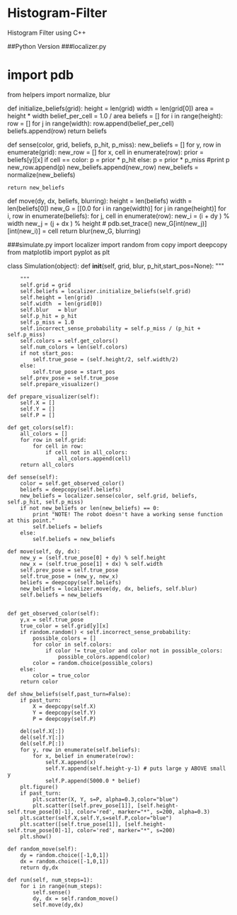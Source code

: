 # Histogram-Filter
Histogram Filter using C++

##Python Version 
###localizer.py
# import pdb
from helpers import normalize, blur

def initialize_beliefs(grid):
    height = len(grid)
    width = len(grid[0])
    area = height * width
    belief_per_cell = 1.0 / area
    beliefs = []
    for i in range(height):
        row = []
        for j in range(width):
            row.append(belief_per_cell)
        beliefs.append(row)
    return beliefs

def sense(color, grid, beliefs, p_hit, p_miss):
    new_beliefs = []
    for y, row in enumerate(grid):
        new_row = []
        for x, cell in enumerate(row):
            prior = beliefs[y][x]
            if cell == color:
                p = prior * p_hit
            else:
                p = prior * p_miss
            #print p
            new_row.append(p)
        new_beliefs.append(new_row)
    new_beliefs = normalize(new_beliefs)

    return new_beliefs

def move(dy, dx, beliefs, blurring):
    height = len(beliefs)
    width = len(beliefs[0])
    new_G = [[0.0 for i in range(width)] for j in range(height)]
    for i, row in enumerate(beliefs):
        for j, cell in enumerate(row):
            new_i = (i + dy ) % width
            new_j = (j + dx ) % height
            # pdb.set_trace()
            new_G[int(new_j)][int(new_i)] = cell
    return blur(new_G, blurring)
    
###simulate.py
import localizer 
import random
from copy import deepcopy
from matplotlib import pyplot as plt

class Simulation(object):
	def __init__(self, grid, blur, p_hit,start_pos=None):
		"""

		"""
		self.grid = grid
		self.beliefs = localizer.initialize_beliefs(self.grid)
		self.height = len(grid)
		self.width  = len(grid[0])
		self.blur   = blur
		self.p_hit = p_hit
		self.p_miss = 1.0
		self.incorrect_sense_probability = self.p_miss / (p_hit + self.p_miss)
		self.colors = self.get_colors()
		self.num_colors = len(self.colors)
		if not start_pos:
			self.true_pose = (self.height/2, self.width/2)
		else:
			self.true_pose = start_pos
		self.prev_pose = self.true_pose
		self.prepare_visualizer()

	def prepare_visualizer(self):
		self.X = []
		self.Y = []
		self.P = []

	def get_colors(self):
		all_colors = []
		for row in self.grid:
			for cell in row:
				if cell not in all_colors:
					all_colors.append(cell)
		return all_colors

	def sense(self):
		color = self.get_observed_color()
		beliefs = deepcopy(self.beliefs)
		new_beliefs = localizer.sense(color, self.grid, beliefs, self.p_hit, self.p_miss)
		if not new_beliefs or len(new_beliefs) == 0:
			print "NOTE! The robot doesn't have a working sense function at this point."
			self.beliefs = beliefs
		else:
			self.beliefs = new_beliefs

	def move(self, dy, dx):
		new_y = (self.true_pose[0] + dy) % self.height
		new_x = (self.true_pose[1] + dx) % self.width
		self.prev_pose = self.true_pose
		self.true_pose = (new_y, new_x)
		beliefs = deepcopy(self.beliefs)
		new_beliefs = localizer.move(dy, dx, beliefs, self.blur)
		self.beliefs = new_beliefs


	def get_observed_color(self):
		y,x = self.true_pose
		true_color = self.grid[y][x]
		if random.random() < self.incorrect_sense_probability:
			possible_colors = []
			for color in self.colors:
				if color != true_color and color not in possible_colors:
					possible_colors.append(color)
			color = random.choice(possible_colors)
		else:
			color = true_color
		return color

	def show_beliefs(self,past_turn=False):
		if past_turn:
			X = deepcopy(self.X)
			Y = deepcopy(self.Y)
			P = deepcopy(self.P)
		
		del(self.X[:])
		del(self.Y[:])
		del(self.P[:])
		for y, row in enumerate(self.beliefs):
			for x, belief in enumerate(row):
				self.X.append(x)
				self.Y.append(self.height-y-1) # puts large y ABOVE small y
				self.P.append(5000.0 * belief)
		plt.figure()
		if past_turn:
			plt.scatter(X, Y, s=P, alpha=0.3,color="blue")
			plt.scatter([self.prev_pose[1]], [self.height-self.true_pose[0]-1], color='red', marker="*", s=200, alpha=0.3)
		plt.scatter(self.X,self.Y,s=self.P,color="blue")
		plt.scatter([self.true_pose[1]], [self.height-self.true_pose[0]-1], color='red', marker="*", s=200)
		plt.show()

	def random_move(self):
		dy = random.choice([-1,0,1])
		dx = random.choice([-1,0,1])
		return dy,dx

	def run(self, num_steps=1):
		for i in range(num_steps):
			self.sense()
			dy, dx = self.random_move()
			self.move(dy,dx)
    
